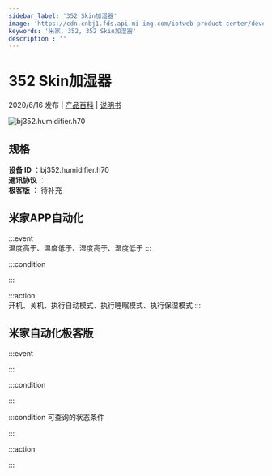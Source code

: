 ```yaml
---
sidebar_label: '352 Skin加湿器'
image: 'https://cdn.cnbj1.fds.api.mi-img.com/iotweb-product-center/developer_1592195041967uXMGchfK.png?GalaxyAccessKeyId=AKVGLQWBOVIRQ3XLEW&Expires=9223372036854775807&Signature=VWzbB+STUh5ScoGMrlV862+KDDY='
keywords: '米家, 352, 352 Skin加湿器'
description : ''
---
```

# 352 Skin加湿器

2020/6/16 发布 | [产品百科](https://home.mi.com/webapp/content/baike/product/index.html?model=bj352.humidifier.h70/) | [说明书](https://home.mi.com/views/introduction.html?model=bj352.humidifier.h70&region=cn)

![bj352.humidifier.h70](https://cdn.cnbj1.fds.api.mi-img.com/iotweb-product-center/developer_1592195041967uXMGchfK.png?GalaxyAccessKeyId=AKVGLQWBOVIRQ3XLEW&Expires=9223372036854775807&Signature=VWzbB+STUh5ScoGMrlV862+KDDY=)

## 规格  
> 
**设备 ID** ：bj352.humidifier.h70  
**通讯协议** ：  
**极客版**  ： 待补充 


## 米家APP自动化  

:::event  
温度高于、温度低于、湿度高于、湿度低于
:::

:::condition  

:::

:::action   
开机、关机、执行自动模式、执行睡眠模式、执行保湿模式
:::

## 米家自动化极客版  

:::event  

:::

:::condition  

:::

:::condition 可查询的状态条件  

:::

:::action  

:::

        
